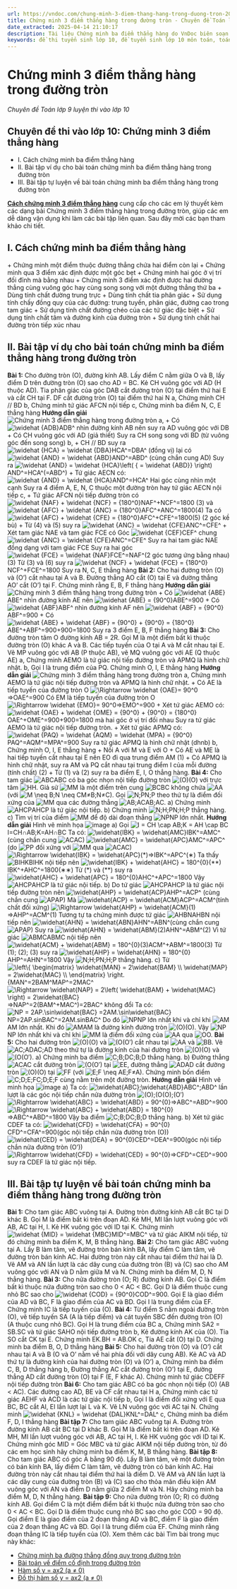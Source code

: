 ```yaml
---
url: https://vndoc.com/chung-minh-3-diem-thang-hang-trong-duong-tron-202180
title: Chứng minh 3 điểm thẳng hàng trong đường tròn - Chuyên đề Toán lớp 9 luyện thi vào lớp 10 - VnDoc.com
date_extracted: 2025-04-14 21:10:17
description: Tài liệu Chứng minh ba điểm thẳng hàng do VnDoc biên soạn giúp các bạn học sinh ôn tập, củng cố thêm kiến thức để làm tốt đề tuyển sinh lớp 10 môn Toán sắp tới.
keywords: đề thi tuyển sinh lớp 10, đề tuyển sinh lớp 10 môn toán, toán 9, chuyên đề toán lớp 9, cách chứng minh 3 điểm thẳng hàng, cách chứng minh ba điểm thẳng hàng, 3 điểm thẳng hàng. ba điểm thẳng hàng, chứng minh 3 điểm thẳng hàng, chứng minh ba điểm thẳng hàng, cm 3 điểm thẳng hàng, hướng dẫn chứng minh 3 điểm thẳng hàng lớp 9, chứng minh 3 điểm thẳng hàng lớp 9, cách chứng minh 3 điểm thẳng hàng lớp 9, ôn thi vào 10, ôn thi vào lớp 10, ôn thi vào lớp 10 môn Toán
---
```


# Chứng minh 3 điểm thẳng hàng trong đường tròn
_Chuyên đề Toán lớp 9 luyện thi vào lớp 10_
## Chuyên đề thi vào lớp 10: Chứng minh 3 điểm thẳng hàng
  * I. Cách chứng minh ba điểm thẳng hàng
  * II. Bài tập ví dụ cho bài toán chứng minh ba điểm thẳng hàng trong đường tròn
  * III. Bài tập tự luyện về bài toán chứng minh ba điểm thẳng hàng trong đường tròn

[**Cách chứng minh 3 điểm thẳng hàng**](<https://vndoc.com/chung-minh-3-diem-thang-hang-trong-duong-tron-202180>) cung cấp cho các em lý thuyết kèm các dạng bài Chứng minh 3 điểm thẳng hàng trong đường tròn, giúp các em dễ dàng vận dụng khi làm các bài tập liên quan. Sau đây mời các bạn tham khảo chi tiết. 
## I. Cách chứng minh ba điểm thẳng hàng
\+ Chứng minh một điểm thuộc đường thẳng chứa hai điểm còn lại
\+ Chứng minh qua 3 điểm xác định được một góc bẹt
\+ Chứng minh hai góc ở vị trí đối đỉnh mà bằng nhau
\+ Chứng minh 3 điểm xác định được hai đường thẳng cùng vuông góc hay cùng song song với một đường thẳng thứ ba
\+ Dùng tính chất đường trung trực
\+ Dùng tính chất tia phân giác
\+ Sử dụng tính chấy đồng quy của các đường: trung tuyến, phân giác, đường cao trong tam giác
\+ Sử dụng tính chất đường chéo của các tứ giác đặc biệt
\+ Sử dụng tính chất tâm và đường kính của đường tròn
\+ Sử dụng tính chất hai đường tròn tiếp xúc nhau
## II. Bài tập ví dụ cho bài toán chứng minh ba điểm thẳng hàng trong đường tròn
**Bài 1:** Cho đường tròn \(O\), đường kính AB. Lấy điểm C nằm giữa O và B, lấy điểm D trên đường tròn \(O\) sao cho AD = BC. Kẻ CH vuông góc với AD \(H thuộc AD\). Tia phân giác của góc DAB cắt đường tròn \(O\) tại điểm thứ hai E và cắt CH tại F. DF cắt đường tròn \(O\) tại điểm thứ hai N
a, Chứng minh CH // BD
b, Chứng minh tứ giác AFCN nội tiếp
c, Chứng minh ba điểm N, C, E thẳng hàng
**Hướng dẫn giải**
![Chứng minh 3 điểm thẳng hàng trong đường tròn](https://i.vdoc.vn/data/image/2020/06/24/chung-minh-ba-diem-thang-hang-trong-duong-tron-anh-so-2.png)
a, + Có ![\\widehat {ADB}](https://i.vdoc.vn/data/image/blank.png)ADB^ nhìn đường kính AB nên suy ra AD vuông góc với DB
\+ Có CH vuông góc với AD \(giả thiết\)
Suy ra CH song song với BD \(từ vuông góc đến song song\)
b, + CH // BD suy ra ![\\widehat {HCA} = \\widehat {DBA}](https://i.vdoc.vn/data/image/blank.png)HCA^=DBA^ \(đồng vị\)
lại có ![\\widehat {AND} = \\widehat {ABD}](https://i.vdoc.vn/data/image/blank.png)AND^=ABD^ \(cùng chắn cung AD\)
Suy ra ![\\widehat {AND} = \\widehat {HCA}\\left\( { = \\widehat {ABD}} \\right\)](https://i.vdoc.vn/data/image/blank.png)AND^=HCA^\(=ABD^\)
\+ Tứ giác AECN có:
![\\widehat {AND} = \\widehat {HCA}](https://i.vdoc.vn/data/image/blank.png)AND^=HCA^
Hai góc cùng nhìn một cạnh
Suy ra 4 điểm A, E, N, C thuộc một đường tròn hay tứ giác AECN nội tiếp
c, + Tứ giác AFCN nội tiếp đường tròn có ![\\widehat {NAF} + \\widehat {NCF} = {180^0}](https://i.vdoc.vn/data/image/blank.png)NAF^+NCF^=1800 \(3\) và ![\\widehat {AFC} + \\widehat {ANC} = {180^0}](https://i.vdoc.vn/data/image/blank.png)AFC^+ANC^=1800\(4\)
Ta có ![\\widehat {AFC} + \\widehat {CFE} = {180^0}](https://i.vdoc.vn/data/image/blank.png)AFC^+CFE^=1800\(5\) \(2 góc kề bù\)
\+ Từ \(4\) và \(5\) suy ra ![\\widehat {ANC} = \\widehat {CFE}](https://i.vdoc.vn/data/image/blank.png)ANC^=CFE^
\+ Xét tam giác NAE và tam giác FCE có
Góc ![\\widehat {CEF}](https://i.vdoc.vn/data/image/blank.png)CEF^ chung
![\\widehat {ANC} = \\widehat {CFE}](https://i.vdoc.vn/data/image/blank.png)ANC^=CFE^
Suy ra hai tam giác NAE đồng dạng với tam giác FCE
Suy ra hai góc ![\\widehat {FCE} = \\widehat {NAF}](https://i.vdoc.vn/data/image/blank.png)FCE^=NAF^\(2 góc tương ứng bằng nhau\) \(3\)
Từ \(3\) và \(6\) suy ra ![\\widehat {NCF} + \\widehat {FCE} = {180^0}](https://i.vdoc.vn/data/image/blank.png)NCF^+FCE^=1800
Suy ra N, C, E thẳng hàng
**Bài 2:** Cho hai đường tròn \(O\) và \(O’\) cắt nhau tại A và B. Đường thẳng AO cắt \(O\) tại E và đường thẳng AO’ cắt \(O’\) tại F. Chứng minh rằng E, B, F thẳng hàng
**Hướng dẫn giải**
![Chứng minh 3 điểm thẳng hàng trong đường tròn](https://i.vdoc.vn/data/image/2020/06/24/chung-minh-ba-diem-thang-hang-trong-duong-tron-anh-so-1.png)
\+ Có ![\\widehat {ABE}](https://i.vdoc.vn/data/image/blank.png)ABE^ nhìn đường kính AE nên ![\\widehat {ABE} = {90^0}](https://i.vdoc.vn/data/image/blank.png)ABE^=900
\+ Có ![\\widehat {ABF}](https://i.vdoc.vn/data/image/blank.png)ABF^ nhìn đường kính AF nên ![\\widehat {ABF} = {90^0}](https://i.vdoc.vn/data/image/blank.png)ABF^=900
\+ Có ![\\widehat {ABE} + \\widehat {ABF} = {90^0} + {90^0} = {180^0}](https://i.vdoc.vn/data/image/blank.png)ABE^+ABF^=900+900=1800
Suy ra 3 điểm E, B, F thẳng hàng
**Bài 3:** Cho đường tròn tâm O đường kính AB = 2R. Gọi M là một điểm bất kì thuộc đường tròn \(O\) khác A và B. Các tiếp tuyến của O tại A và M cắt nhau tại E. Vẽ MP vuông góc với AB \(P thuộc AB\), vẽ MQ vuông góc với AE \(Q thuộc AE\)
a, Chứng minh AEMO là tứ giác nội tiếp đường tròn và APMQ là hình chữ nhật.
b, Gọi I là trung điểm của PQ. Chứng minh O, I, E thẳng hàng
**Hướng dẫn giải**
![Chứng minh 3 điểm thẳng hàng trong đường tròn](https://i.vdoc.vn/data/image/2021/05/05/chung-minh-ba-diem-thang-hang-trong-duong-tron-anh-so-2.jpg)
a, Chứng minh AEMO là tứ giác nội tiếp đường tròn và APMQ là hình chữ nhật.
\+ Có AE là tiếp tuyến của đường tròn O ![\\Rightarrow \\widehat {OAE}= 90^0](https://i.vdoc.vn/data/image/blank.png)⇒OAE^=900
Có EM là tiếp tuyến của đường tròn O ![\\Rightarrow \\widehat {EMO}= 90^0](https://i.vdoc.vn/data/image/blank.png)⇒EMO^=900
\+ Xét tứ giác AEMO có:
![\\widehat {OAE} + \\widehat {OME} = {90^0} + {90^0} = {180^0}](https://i.vdoc.vn/data/image/blank.png)OAE^+OME^=900+900=1800
mà hai góc ở vị trí đối nhau
Suy ra tứ giác AEMO là tứ giác nội tiếp đường tròn.
\+ Xét tứ giác APMQ có:
![\\widehat {PAQ} = \\widehat {AQM} = \\widehat {MPA} = {90^0}](https://i.vdoc.vn/data/image/blank.png)PAQ^=AQM^=MPA^=900
Suy ra tứ giác APMQ là hình chữ nhật \(dhnb\)
b, Chứng minh O, I, E thẳng hàng
\+ Nối A với M và E với O
\+ Có AE và ME là hai tiếp tuyến cắt nhau tại E nên EO đi qua trung điểm AM \(1\)
\+ Có APMQ là hình chữ nhật, suy ra AM và PQ cắt nhau tại trung điểm I của mỗi đường \(tính chất\) \(2\)
\+ Từ \(1\) và \(2\) suy ra ba điểm E, I, O thẳng hàng.
**Bài 4:** Cho tam giác ![ABC](https://i.vdoc.vn/data/image/blank.png)ABC có ba góc nhọn nội tiếp đường tròn ![\(O\)](https://i.vdoc.vn/data/image/blank.png)\(O\) với trực tâm ![H](https://i.vdoc.vn/data/image/blank.png)H. Giả sử ![M](https://i.vdoc.vn/data/image/blank.png)M là một điểm trên cung ![BC](https://i.vdoc.vn/data/image/blank.png)BC không chứa ![A](https://i.vdoc.vn/data/image/blank.png)A \(với ![M \\neq
B;N \\neq C](https://i.vdoc.vn/data/image/blank.png)M≠B;N≠C\). Gọi ![N;P](https://i.vdoc.vn/data/image/blank.png)N;P theo thứ tự là điểm đối xứng của ![M](https://i.vdoc.vn/data/image/blank.png)M qua các đường thẳng ![AB;AC](https://i.vdoc.vn/data/image/blank.png)AB;AC.
a\) Chứng minh ![AHCP](https://i.vdoc.vn/data/image/blank.png)AHCP là tứ giác nội tiếp.
b\) Chứng minh ![N;H;P](https://i.vdoc.vn/data/image/blank.png)N;H;P thẳng hàng.
c\) Tìm vị trí của điểm ![M](https://i.vdoc.vn/data/image/blank.png)M để độ dài đoạn thẳng ![NP](https://i.vdoc.vn/data/image/blank.png)NP lớn nhất.
**Hướng dẫn giải**
Hình vẽ minh họa
![image](https://i.vdoc.vn/data/image/2025/03/29/Chung-minh-3-diem-thang-hang-trong-duong-tron.jpg)
a\) Gọi ![I = CH \\cap AB;K = AH \\cap
BC](https://i.vdoc.vn/data/image/blank.png)I=CH∩AB;K=AH∩BC
Ta có: ![\\widehat{IBK} =
\\widehat{AMC}](https://i.vdoc.vn/data/image/blank.png)IBK^=AMC^ \(cùng chắn cung ![AC](https://i.vdoc.vn/data/image/blank.png)AC\)
![\\widehat{AMC} = \\widehat{APC}](https://i.vdoc.vn/data/image/blank.png)AMC^=APC^ \(do ![P](https://i.vdoc.vn/data/image/blank.png)P đối xứng với ![M](https://i.vdoc.vn/data/image/blank.png)M qua ![AC](https://i.vdoc.vn/data/image/blank.png)AC\)
![\\Rightarrow \\widehat{IBK} =
\\widehat{APC}\(*\)](https://i.vdoc.vn/data/image/blank.png)⇒IBK^=APC^\(∗\)
Ta thấy ![BIHK](https://i.vdoc.vn/data/image/blank.png)BIHK nội tiếp nên ![\\widehat{IBK} + \\widehat{AHC} =
180^{0}\(**\)](https://i.vdoc.vn/data/image/blank.png)IBK^+AHC^=1800\(∗∗\)
Từ \(\*\) và \(\*\*\) suy ra ![\\widehat{AHC} +
\\widehat{APC} = 180^{0}](https://i.vdoc.vn/data/image/blank.png)AHC^+APC^=1800
Vậy ![AHCP](https://i.vdoc.vn/data/image/blank.png)AHCP là tứ giác nội tiếp.
b\) Do tứ giác ![AHCP](https://i.vdoc.vn/data/image/blank.png)AHCP là tứ giác nội tiếp đường tròn nên ![\\widehat{AHP} =
\\widehat{ACP}](https://i.vdoc.vn/data/image/blank.png)AHP^=ACP^ \(cùng chắn cung ![AP](https://i.vdoc.vn/data/image/blank.png)AP\)
Mà ![\\widehat{ACP} =
\\widehat{ACM}](https://i.vdoc.vn/data/image/blank.png)ACP^=ACM^\(tính chất đối xứng\) ![\\Rightarrow \\widehat{AHP} =
\\widehat{ACM}\(1\)](https://i.vdoc.vn/data/image/blank.png)⇒AHP^=ACM^\(1\)
Tương tự ta chứng minh được tứ giác ![AHBN](https://i.vdoc.vn/data/image/blank.png)AHBN nội tiếp nên ![\\widehat{AHN} = \\widehat{ABN}](https://i.vdoc.vn/data/image/blank.png)AHN^=ABN^\(cùng chắn cung ![AP](https://i.vdoc.vn/data/image/blank.png)AP\)
Suy ra ![\\widehat{AHN} =
\\widehat{ABM}\(2\)](https://i.vdoc.vn/data/image/blank.png)AHN^=ABM^\(2\)
Vì tứ giác ![ABMC](https://i.vdoc.vn/data/image/blank.png)ABMC nội tiếp nên ![\\widehat{ACM} + \\widehat{ABM} =
180^{0}\(3\)](https://i.vdoc.vn/data/image/blank.png)ACM^+ABM^=1800\(3\)
Từ \(1\); \(2\); \(3\) suy ra ![\\widehat{AHP} =
\\widehat{AHN} = 180^{0}](https://i.vdoc.vn/data/image/blank.png)AHP^=AHN^=1800
Vậy ![N;H;P](https://i.vdoc.vn/data/image/blank.png)N;H;P thẳng hàng.
c\) Từ ![\\left\\{ \\begin{matrix}
\\widehat{MAN} = 2\\widehat{BAM} \\\\
\\widehat{MAP} = 2\\widehat{MAC} \\\\
\\end{matrix} \\right.](https://i.vdoc.vn/data/image/blank.png)\{MAN^=2BAM^MAP^=2MAC^
![\\Rightarrow \\widehat{NAP} = 2\\left\(
\\widehat{BAM} + \\widehat{MAC} \\right\) = 2\\widehat{BAC}](https://i.vdoc.vn/data/image/blank.png)⇒NAP^=2\(BAM^+MAC^\)=2BAC^ không đổi
Ta có: ![NP = 2AP.\\sin\\widehat{BAC} =2AM.\\sin\\widehat{BAC}](https://i.vdoc.vn/data/image/blank.png)NP=2AP.sin⁡BAC^=2AM.sin⁡BAC^
Do đó ![NP](https://i.vdoc.vn/data/image/blank.png)NP lớn nhất khi và chỉ khi ![AM](https://i.vdoc.vn/data/image/blank.png)AM lớn nhất. Khi đó ![AM](https://i.vdoc.vn/data/image/blank.png)AM là đường kính đường tròn ![\(O\)](https://i.vdoc.vn/data/image/blank.png)\(O\).
Vậy ![NP](https://i.vdoc.vn/data/image/blank.png)NP lớn nhất khi và chỉ khi ![M](https://i.vdoc.vn/data/image/blank.png)M là điểm đối xứng của ![A](https://i.vdoc.vn/data/image/blank.png)A qua ![O](https://i.vdoc.vn/data/image/blank.png)O.
**Bài 5:** Cho hai đường tròn ![\(O\)](https://i.vdoc.vn/data/image/blank.png)\(O\) và ![\(O](https://i.vdoc.vn/data/image/blank.png)\(O′\) cắt nhau tại ![A](https://i.vdoc.vn/data/image/blank.png)A và ![B](https://i.vdoc.vn/data/image/blank.png)B. Vẽ ![AC;AD](https://i.vdoc.vn/data/image/blank.png)AC;AD theo thứ tự là đường kính của hai đường tròn ![\(O\)](https://i.vdoc.vn/data/image/blank.png)\(O\) và ![\(O](https://i.vdoc.vn/data/image/blank.png)\(O′\).
a\) Chứng minh ba điểm ![C;B;D](https://i.vdoc.vn/data/image/blank.png)C;B;D thẳng hàng.
b\) Đường thẳng ![AC](https://i.vdoc.vn/data/image/blank.png)AC cắt đường tròn ![\(O](https://i.vdoc.vn/data/image/blank.png)\(O′\) tại ![E](https://i.vdoc.vn/data/image/blank.png)E, đường thẳng ![AD](https://i.vdoc.vn/data/image/blank.png)AD cắt đường tròn ![\(O\)](https://i.vdoc.vn/data/image/blank.png)\(O\) tại ![F](https://i.vdoc.vn/data/image/blank.png)F \(với ![E;F
\\neq A](https://i.vdoc.vn/data/image/blank.png)E;F≠A\). Chứng minh bốn điểm ![C;D;E;F](https://i.vdoc.vn/data/image/blank.png)C;D;E;F cùng nằm trên một đường tròn.
**Hướng dẫn giải**
Hình vẽ minh họa
![image](https://i.vdoc.vn/data/image/2025/03/29/Chung-minh-3-diem-thang-hang-trong-duong-tron1.png)
a\) Ta có: ![\\widehat{ABC};\\widehat{ABD}](https://i.vdoc.vn/data/image/blank.png)ABC^;ABD^ lần lượt là các góc nội tiếp chắn nửa đường tròn ![\(O\);\(O](https://i.vdoc.vn/data/image/blank.png)\(O\);\(O′\)
![\\Rightarrow \\widehat{ABC} =
\\widehat{ABD} = 90^{0}](https://i.vdoc.vn/data/image/blank.png)⇒ABC^=ABD^=900
![\\Rightarrow \\widehat{ABC} +
\\widehat{ABD} = 180^{0}](https://i.vdoc.vn/data/image/blank.png)⇒ABC^+ABD^=1800
Vậy ba điểm ![C;B;D](https://i.vdoc.vn/data/image/blank.png)C;B;D thẳng hàng.
b\) Xét tứ giác CDEF ta có:
![\\widehat{CFD} = \\widehat{CFA} =
90^{0}](https://i.vdoc.vn/data/image/blank.png)CFD^=CFA^=900\(góc nội tiếp chắn nửa đường tròn \(O\)\)
![\\widehat{CED} = \\widehat{DEA} =
90^{0}](https://i.vdoc.vn/data/image/blank.png)CED^=DEA^=900\(góc nội tiếp chắn nửa đường tròn \(O’\)\)
![\\Rightarrow \\widehat{CFD} = \\widehat{CED}
= 90^{0}](https://i.vdoc.vn/data/image/blank.png)⇒CFD^=CED^=900 suy ra CDEF là tứ giác nội tiếp.
## III. Bài tập tự luyện về bài toán chứng minh ba điểm thẳng hàng trong đường tròn
**Bài 1:** Cho tam giác ABC vuông tại A. Đường tròn đường kính AB cắt BC tại D khác B. Gọi M là điểm bất kì trên đoạn AD. Kẻ MH, MI lần lượt vuông góc với AB, AC tại H, I. Kẻ HK vuông góc với ID tại K. Chứng minh ![\\widehat {MID} = \\widehat {MBC}](https://i.vdoc.vn/data/image/blank.png)MID^=MBC^ và tứ giác AIKM nội tiếp, từ đó chứng minh ba điểm K, M, B thẳng hàng.
**Bài 2:** Cho tam giác ABC vuông tại A. Lấy B làm tâm, vẽ đường tròn bán kính BA, lấy điểm C làm tâm, vẽ đường tròn bán kính AC. Hai đường tròn này cắt nhau tại điểm thứ hai là D. Vẽ AM và AN lần lượt là các dây cung của đường tròn \(B\) và \(C\) sao cho AM vuông góc với AN và D nằm giữa M và N. Chứng minh ba điểm M, D, N thẳng hàng.
**Bài 3:** Cho nửa đường tròn \(O; R\) đường kính AB. Gọi C là điểm bất kì thuộc nửa đường tròn sao cho 0 < AC < BC. Gọi D là điểm thuộc cung nhỏ BC sao cho ![\\widehat {COD} = {90^0}](https://i.vdoc.vn/data/image/blank.png)COD^=900. Gọi E là giao điểm của AD và BC, F là giao điểm của AC và BD. Gọi I là trung điểm của EF. Chứng minh IC là tiếp tuyến của \(O\).
**Bài 4:** Từ điểm S nằm ngoài đường tròn \(O\), vẽ tiếp tuyến SA \(A là tiếp điểm\) và cát tuyến SBC đến đường tròn \(O\) \(A thuộc cung nhỏ BC\). Gọi H là trung điểm của BC
a, Chứng minh SA2 = SB.SC và tứ giác SAHO nội tiếp đường tròn
b, Kẻ đường kính AK của \(O\). Tia SO cắt CK tại E. Chứng minh EK.BH = AB.OK
c, Tia AE cắt \(O\) tại D. Chứng minh ba điểm B, O, D thẳng hàng
**Bài 5:** Cho hai đường tròn \(O\) và \(O’\) cắt nhau tại A và B \(O và O’ nằm về hai phía đối với dây cung AB\). Kẻ AC và AD thứ tự là đường kính của hai đường tròn \(O\) và \(O’\)
a, Chứng minh ba điểm C, B, D thẳng hàng
b, Đường thẳng AC cắt đường tròn \(O’\) tại E, đường thẳng AD cắt đường tròn \(O\) tại F \(E, F khác A\). Chứng minh tứ giác CDEFF nội tiếp đường tròn
**Bài 6:** Cho tam giác ABC có ba góc nhọn nội tiếp \(O\) \(AB < AC\). Các đường cao AD, BE và CF cắt nhau tại H
a, Chứng minh các tứ giác AEHF và ACD là các tứ giác nội tiếp
b, Gọi I là điểm đối xứng với E qua BC, BC cắt AI, EI lần lượt lại L và K. Vẽ LN vuông góc với AC tại N. Chứng minh ![\\widehat {KNL} = \\widehat {DAL}](https://i.vdoc.vn/data/image/blank.png)KNL^=DAL^
c, Chứng minh ba điểm F, D, I thẳng hàng
**Bài tập 7:** Cho tam giác ABC vuông tại A. Đường tròn đường kính AB cắt BC tại D khác B. Gọi M là điểm bất kì trên đoạn AD. Kẻ MH, MI lần lượt vuông góc với AB, AC tại H, I. Kẻ HK vuông góc với ID tại K. Chứng minh góc MID = Góc MBC và tứ giác AIKM nội tiếp đường tròn, từ đó các em học sinh hãy chứng minh ba điểm K, M, B thẳng hàng.
**Bài tập 8:** Cho tam giác ABC có góc A bằng 90 độ. Lấy B làm tâm, vẽ một đường tròn có bán kính BA, lấy điểm C làm tâm, vẽ đường tròn có bán kính AC. Hai đường tròn này cắt nhau tại điểm thứ hai là điểm D. Vẽ AM và AN lần lượt là các dây cung của đường tròn \(B\) và \(C\) sao cho thỏa mãn điều kiện AM vuông góc với AN và điểm D nằm giữa 2 điểm M và N. Hãy chứng minh ba điểm M, D, N thẳng hàng.
**Bài tập 9:** Cho nửa đường tròn \(O; R\) có đường kính AB. Gọi điểm C là một điểm điểm bất kì thuộc nửa đường tròn sao cho 0 < AC < BC. Gọi D là điểm thuộc cung nhỏ BC sao cho góc COD = 90 độ. Gọi điểm E là giao điểm của 2 đoạn thẳng AD và BC, điểm F là giao điểm của 2 đoạn thẳng AC và BD. Gọi I là trung điểm của EF. Chứng minh rằng đoạn thẳng IC là tiếp tuyến của \(O\).
Xem thêm các bài Tìm bài trong mục này khác:
  * [Chứng minh ba đường thẳng đồng quy trong đường tròn](</chung-minh-ba-duong-thang-dong-quy-trong-duong-tron-202181>)
  * [Bài toán về điểm cố định trong đường tròn](</bai-toan-ve-diem-co-dinh-trong-duong-tron-202342>)
  * [Hàm số y = ax2 \(a ≠ 0\)](</ham-so-y-ax2-a-0-186431>)
  * [Đồ thị hàm số y = ax2 \(a ≠ 0\)](</do-thi-ham-so-y-ax2-a-0-186437>)

